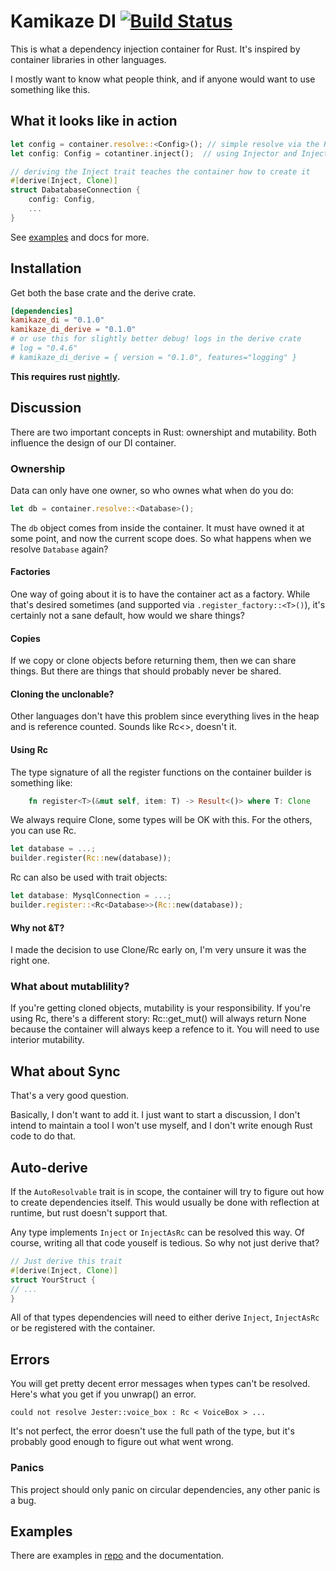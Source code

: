 # Kamikaze DI [![Build Status]][travis]

[Build Status]: https://travis-ci.org/fabianbadoi/kamikaze_di.svg?branch=master
[travis]: https://travis-ci.org/fabianbadoi/kamikaze_di

This is what a dependency injection container for Rust. It's inspired by container libraries in other languages.

I mostly want to know what people think, and if anyone would want to use something like this.

## What it looks like in action
```rust
let config = container.resolve::<Config>(); // simple resolve via the Resolver trait
let config: Config = cotantiner.inject();  // using Injector and Inject/InjectAsRc

// deriving the Inject trait teaches the container how to create it
#[derive(Inject, Clone)]
struct DabatabaseConnection {
    config: Config,
    ...
}
```

See [examples] and docs for more.

## Installation
Get both the base crate and the derive crate.

```toml
[dependencies]
kamikaze_di = "0.1.0"
kamikaze_di_derive = "0.1.0"
# or use this for slightly better debug! logs in the derive crate
# log = "0.4.6"
# kamikaze_di_derive = { version = "0.1.0", features="logging" }
```

**This requires rust [nightly].**


## Discussion

There are two important concepts in Rust: ownershipt and mutability. Both influence the design of our DI container.

### Ownership

Data can only have one owner, so who ownes what when do you do:
```rust
let db = container.resolve::<Database>();
```

The `db` object comes from inside the container. It must have owned it at some point, and now the current scope does.
So what happens when we resolve `Database` again?

#### Factories
One way of going about it is to have the container act as a factory. While that's desired sometimes (and supported
via `.register_factory::<T>()`), it's certainly not a sane default, how would we share things?

#### Copies
If we copy or clone objects before returning them, then we can share things. But there are things that should probably
never be shared.

#### Cloning the unclonable?
Other languages don't have this problem since everything lives in the heap and is reference counted. Sounds like Rc<>,
doesn't it.

#### Using Rc
The type signature of all the register functions on the container builder is something like:
```rust
    fn register<T>(&mut self, item: T) -> Result<()> where T: Clone
```

We always require Clone, some types will be OK with this. For the others, you can use Rc<T>.
```rust
let database = ...;
builder.register(Rc::new(database));
```

Rc can also be used with trait objects:
```rust
let database: MysqlConnection = ...;
builder.register::<Rc<Database>>(Rc::new(database));
```

#### Why not &T?
I made the decision to use Clone/Rc early on, I'm very unsure it was the right one.


### What about mutablility?

If you're getting cloned objects, mutability is your responsibility.
If you're using Rc, there's a different story: Rc::get\_mut() will always return None because the container will always
keep a refence to it. You will need to use interior mutability.

## What about Sync
That's a very good question.

Basically, I don't want to add it. I just want to start a discussion, I don't intend to maintain a tool I won't
use myself, and I don't write enough Rust code to do that.


## Auto-derive
If the `AutoResolvable` trait is in scope, the container will try to figure out how to create dependencies itself.
This would usually be done with reflection at runtime, but rust doesn't support that.

Any type implements `Inject` or `InjectAsRc` can be resolved this way. Of course, writing all that code youself is
tedious. So why not just derive that?

```rust
// Just derive this trait
#[derive(Inject, Clone)]
struct YourStruct {
// ...
}
```

All of that types dependencies will need to either derive `Inject`, `InjectAsRc` or be registered with the container.


## Errors
You will get pretty decent error messages when types can't be resolved. Here's what you get if you unwrap() an error.
```
could not resolve Jester::voice_box : Rc < VoiceBox > ...
```
It's not perfect, the error doesn't use the full path of the type, but it's probably good enough to figure out what went
wrong.


### Panics
This project should only panic on circular dependencies, any other panic is a bug.


## Examples
There are examples in [repo] and the documentation.


[examples]: https://github.com/fabianbadoi/kamikaze_di/tree/master/examples/example_1
[nightly]: https://doc.rust-lang.org/edition-guide/rust-2018/rustup-for-managing-rust-versions.html?highlight=nightly#managing-versions
[repo]: https://github.com/fabianbadoi/kamikaze_di/
